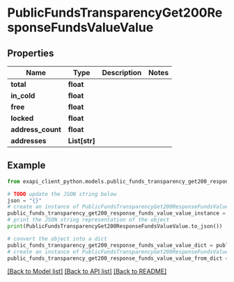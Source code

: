 # PublicFundsTransparencyGet200ResponseFundsValueValue


## Properties

Name | Type | Description | Notes
------------ | ------------- | ------------- | -------------
**total** | **float** |  | 
**in_cold** | **float** |  | 
**free** | **float** |  | 
**locked** | **float** |  | 
**address_count** | **float** |  | 
**addresses** | **List[str]** |  | 

## Example

```python
from exapi_client_python.models.public_funds_transparency_get200_response_funds_value_value import PublicFundsTransparencyGet200ResponseFundsValueValue

# TODO update the JSON string below
json = "{}"
# create an instance of PublicFundsTransparencyGet200ResponseFundsValueValue from a JSON string
public_funds_transparency_get200_response_funds_value_value_instance = PublicFundsTransparencyGet200ResponseFundsValueValue.from_json(json)
# print the JSON string representation of the object
print(PublicFundsTransparencyGet200ResponseFundsValueValue.to_json())

# convert the object into a dict
public_funds_transparency_get200_response_funds_value_value_dict = public_funds_transparency_get200_response_funds_value_value_instance.to_dict()
# create an instance of PublicFundsTransparencyGet200ResponseFundsValueValue from a dict
public_funds_transparency_get200_response_funds_value_value_from_dict = PublicFundsTransparencyGet200ResponseFundsValueValue.from_dict(public_funds_transparency_get200_response_funds_value_value_dict)
```
[[Back to Model list]](../README.md#documentation-for-models) [[Back to API list]](../README.md#documentation-for-api-endpoints) [[Back to README]](../README.md)


